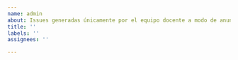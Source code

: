 ```yaml
---
name: admin
about: Issues generadas únicamente por el equipo docente a modo de anuncios generales.
title: ''
labels: ''
assignees: ''

---
```



